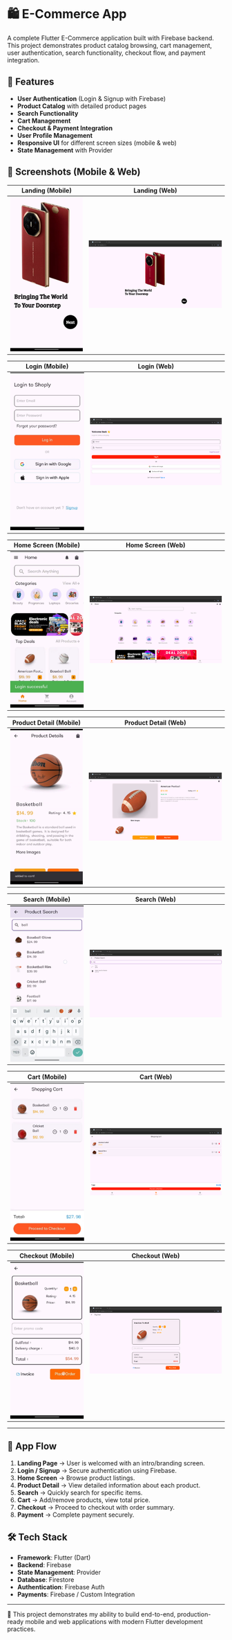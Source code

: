
# 🛍️ E-Commerce App

A complete Flutter E-Commerce application built with Firebase backend.  
This project demonstrates product catalog browsing, cart management, user authentication, search functionality, checkout flow, and payment integration.  

## 🚀 Features
- **User Authentication** (Login & Signup with Firebase)
- **Product Catalog** with detailed product pages
- **Search Functionality**
- **Cart Management**
- **Checkout & Payment Integration**
- **User Profile Management**
- **Responsive UI** for different screen sizes (mobile & web)
- **State Management** with Provider

## 📸 Screenshots (Mobile & Web)

| Landing (Mobile) | Landing (Web) |
|-----------------|----------------|
| ![Landing Mobile](assests/screenshots/landing.png) | ![Landing Web](assests/screenshots/landingweb.png) |

| Login (Mobile) | Login (Web) |
|----------------|-------------|
| ![Login Mobile](assests/screenshots/login.png) | ![Login Web](assests/screenshots/loginweb.png) |

| Home Screen (Mobile) | Home Screen (Web) |
|--------------------|------------------|
| ![Home Mobile](assests/screenshots/home.png) | ![Home Web](assests/screenshots/homeweb.png) |

| Product Detail (Mobile) | Product Detail (Web) |
|------------------------|---------------------|
| ![Product Mobile](assests/screenshots/detail.png) | ![Product Web](assests/screenshots/detailweb.png) |

| Search (Mobile) | Search (Web) |
|----------------|---------------|
| ![Search Mobile](assests/screenshots/search.png) | ![Search Web](assests/screenshots/searchweb.png) |

| Cart (Mobile) | Cart (Web) |
|----------------|-----------|
| ![Cart Mobile](assests/screenshots/cart.png) | ![Cart Web](assests/screenshots/cartweb.png) |

| Checkout (Mobile) | Checkout (Web) | 
|------------------|-----------------|
| ![Checkout](assests/screenshots/checkout.png) | ![Checkout](assests/screenshots/checkoutweb.png) | 

---

## 📱 App Flow
1. **Landing Page** → User is welcomed with an intro/branding screen.  
2. **Login / Signup** → Secure authentication using Firebase.  
3. **Home Screen** → Browse product listings.  
4. **Product Detail** → View detailed information about each product.  
5. **Search** → Quickly search for specific items.  
6. **Cart** → Add/remove products, view total price.  
7. **Checkout** → Proceed to checkout with order summary.  
8. **Payment** → Complete payment securely.  
 

## 🛠️ Tech Stack
- **Framework**: Flutter (Dart)  
- **Backend**: Firebase  
- **State Management**: Provider  
- **Database**: Firestore  
- **Authentication**: Firebase Auth  
- **Payments**: Firebase / Custom Integration  

---

📌 This project demonstrates my ability to build end-to-end, production-ready mobile and web applications with modern Flutter development practices.  

